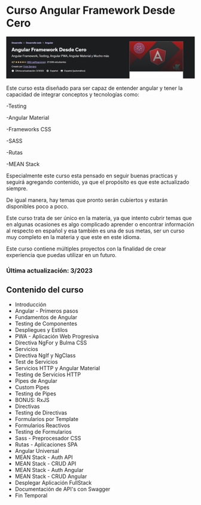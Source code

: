 # Curso Angular Framework Desde Cero

![Curso Preview](./Image/Curso-Preview.png)

Este curso esta diseñado para ser capaz de entender angular y tener la capacidad de integrar conceptos y tecnologías como:

-Testing

-Angular Material

-Frameworks CSS

-SASS

-Rutas

-MEAN Stack

Especialmente este curso esta pensado en seguir buenas practicas y seguirá agregando contenido, ya que el propósito es que este actualizado siempre.

De igual manera, hay temas que pronto serán cubiertos y estarán disponibles poco a poco.

Este curso trata de ser único en la materia, ya que intento cubrir temas que en algunas ocasiones es algo complicado aprender o encontrar información al respecto en español y esa también es una de sus metas, ser un curso muy completo en la materia y que este en este idioma.

Este curso contiene múltiples proyectos con la finalidad de crear experiencia que puedas utilizar en un futuro.

### Última actualización: 3/2023

## Contenido del curso

-   Introducción
-   Angular - Primeros pasos
-   Fundamentos de Angular
-   Testing de Componentes
-   Despliegues y Estilos
-   PWA - Aplicación Web Progresiva
-   Directiva NgFor y Bulma CSS
-   Servicios
-   Directiva NgIf y NgClass
-   Test de Servicios
-   Servicios HTTP y Angular Material
-   Testing de Servicios HTTP
-   Pipes de Angular
-   Custom Pipes
-   Testing de Pipes
-   BONUS: RxJS
-   Directivas
-   Testing de Directivas
-   Formularios por Template
-   Formularios Reactivos
-   Testing de Formularios
-   Sass - Preprocesador CSS
-   Rutas - Aplicaciones SPA
-   Angular Universal
-   MEAN Stack - Auth API
-   MEAN Stack - CRUD API
-   MEAN Stack - Auth Angular
-   MEAN Stack - CRUD Angular
-   Desplegar Aplicación FullStack
-   Documentación de API's con Swagger
-   Fin Temporal


